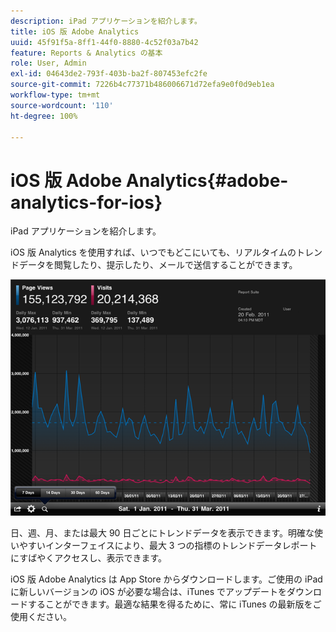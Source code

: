 ```yaml
---
description: iPad アプリケーションを紹介します。
title: iOS 版 Adobe Analytics
uuid: 45f91f5a-8ff1-44f0-8880-4c52f03a7b42
feature: Reports & Analytics の基本
role: User, Admin
exl-id: 04643de2-793f-403b-ba2f-807453efc2fe
source-git-commit: 7226b4c77371b486006671d72efa9e0f0d9eb1ea
workflow-type: tm+mt
source-wordcount: '110'
ht-degree: 100%

---
```


# iOS 版 Adobe Analytics{#adobe-analytics-for-ios}

iPad アプリケーションを紹介します。

iOS 版 Analytics を使用すれば、いつでもどこにいても、リアルタイムのトレンドデータを閲覧したり、提示したり、メールで送信することができます。

![](assets/ipad.png)

日、週、月、または最大 90 日ごとにトレンドデータを表示できます。明確な使いやすいインターフェイスにより、最大 3 つの指標のトレンドデータレポートにすばやくアクセスし、表示できます。

iOS 版 Adobe Analytics は App Store からダウンロードします。ご使用の iPad に新しいバージョンの iOS が必要な場合は、iTunes でアップデートをダウンロードすることができます。最適な結果を得るために、常に iTunes の最新版をご使用ください。
